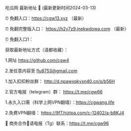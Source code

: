 吃瓜网 最新地址 👋 (最新更新时间2024-03-13)

⏰ 免翻入口：https://cgw13.xyz  （最新）

⏰ 免翻完整版入口： https://h2y7z9.jnekwdowa.com  （最新）

⏰ 免翻入口1： 

获取最新地址方式（请都收藏）：

1.网址 https://github.com/cgw4

2.发任意内容至 flu8753@gmail.com

1.加入扣扣粉丝群： http://d.npawxqkyxn40.cn/s/b56H

2.官方电报（telegram）群： https://t.me/cgw66

1.永久入口需（科学上网VPN翻墙）：https://cgwang.life

2.免费VPN翻墙： https://9f7.hiztpa.com/c-12402/a-b8KJ4

🤝 商务合作🤝请电报（Tg）联系：https://t.me/cgw96
